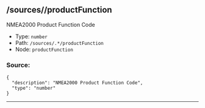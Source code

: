 ## /sources/<RegExp>/productFunction

NMEA2000 Product Function Code

* Type: `number`
* Path: `/sources/.*/productFunction`
* Node: `productFunction`

### Source:
```
{
  "description": "NMEA2000 Product Function Code",
  "type": "number"
}
```

---

